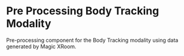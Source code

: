 # Pre Processing Body Tracking Modality

Pre-processing component for the Body Tracking modality using data generated by Magic XRoom.

